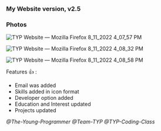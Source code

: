 ### **My Website version, v2.5**


### **Photos**


![TYP Website — Mozilla Firefox 8_11_2022 4_07_57 PM](https://user-images.githubusercontent.com/79866006/184168555-3bd54c2f-edcd-4151-9029-c6f06b29a309.png)




![TYP Website — Mozilla Firefox 8_11_2022 4_08_32 PM](https://user-images.githubusercontent.com/79866006/184168702-7ae04200-cb9d-47b5-aa43-8e404c6d9d23.png)



![TYP Website — Mozilla Firefox 8_11_2022 4_08_58 PM](https://user-images.githubusercontent.com/79866006/184168744-7b7a42a0-e9a4-4c06-a195-02ebaa2f4a48.png)





Features  👍 :

- Email was added
- Skills added in icon format
- Developer option added
- Education and Interest updated
- Projects updated




_@The-Young-Programmer_ 
  _@Team-TYP_
   _@TYP-Coding-Class_



